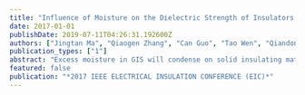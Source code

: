 ```yaml
---
title: "Influence of Moisture on the Dielectric Strength of Insulators in GIS"
date: 2017-01-01
publishDate: 2019-07-11T04:26:31.192600Z
authors: ["Jingtan Ma", "Qiaogen Zhang", "Can Guo", "Tao Wen", "Qiandong Du", "Zhicheng Wu", "Guoli Wang", "Chao Gao"]
publication_types: ["1"]
abstract: "Excess moisture in GIS will condense on solid insulating materials under certain environmental conditions and cause the reduction of flashover voltage, thus threatening its normal operation. To formulate proper standard of moisture content in GIS, it's necessary to study the influence of moisture on the dielectric strength of insulators. In this paper, the influence of moisture on the flashover voltage of insulators in SF6 is studied with consideration of ambient temperature. The results show that flashover voltage of insulators is almost unaffected by moisture at constant ambient temperature. After a sharp change of ambient temperature, moisture within a certain amount doesn't influence flashover voltage of insulators; when the moisture content becomes larger, flashover voltage begins to decrease. The larger the moisture content is, the lower flashover voltage becomes. And moisture has a bigger influence after a sharp rise of ambient temperature than after a sharp decrease. The range of temperature plays an important role in the threat caused by moisture. In addition, the experimental results show that current standard of moisture content cannot guarantee the normal operation of GIS and some advice is given for modification of the standard."
featured: false
publication: "*2017 IEEE ELECTRICAL INSULATION CONFERENCE (EIC)*"
---
```


